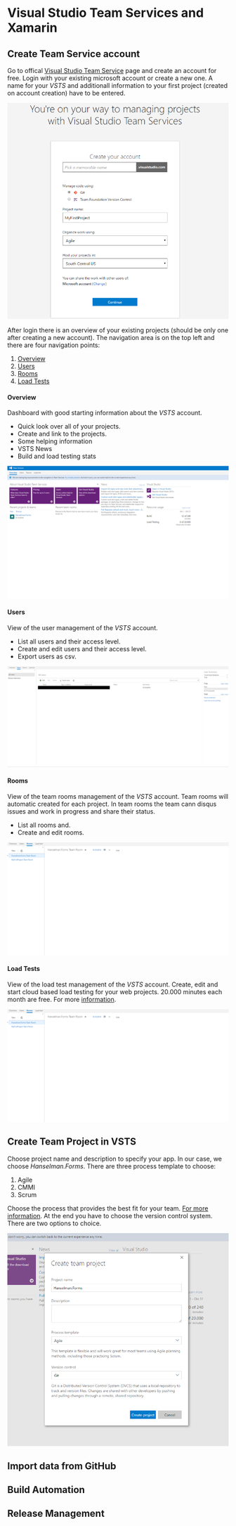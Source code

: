 # Visual Studio Team Services and Xamarin

## Create Team Service account

Go to offical [Visual Studio Team Service](https://www.visualstudio.com/de/team-services/) page and create an account for free. Login with your existing microsoft account or create a new one.
A name for your *VSTS* and additionall information to your first project (created on account creation) have to be entered.

![VSTS_Create_Account](images\exercise2\VSTS_Create_Account.png "Create VSTS account")

After login there is an overview of your existing projects (should be only one after creating a new account). The navigation area is on the top left and there are four navigation points:

1. [Overview](#overview)
2. [Users](#users)
3. [Rooms](#rooms)
4. [Load Tests](#load_tests)

#### Overview
Dashboard with good starting information about the *VSTS* account.
* Quick look over all of your projects.
* Create and link to the projects.
* Some helping information
* VSTS News
* Build and load testing stats

![VSTS_Overview](images\exercise2\VSTS_Start_Page.png "Overview")

#### Users
View of the user management of the *VSTS* account.
* List all users and their access level.
* Create and edit users and their access level.
* Export users as csv.

![VSTS_Users](images\exercise2\VSTS_Start_Users.png "Users")

#### Rooms
View of the team rooms management of the *VSTS* account. Team rooms will automatic created for each project. In team rooms the team cann disqus issues and work in progress and share their status.
* List all rooms and.
* Create and edit rooms.

![VSTS_Users](images\exercise2\VSTS_Start_Rooms.png "Users")

#### Load Tests
View of the load test management of the *VSTS* account. Create, edit and start cloud based load testing for your web projects. 20.000 minutes each month are free. For more [information](https://www.visualstudio.com/docs/test/performance-testing/getting-started/getting-started-with-performance-testing).

![VSTS_Users](images\exercise2\VSTS_Start_Rooms.png "Users")

## Create Team Project in VSTS

Choose project name and description to specify your app. In our case, we choose *Hanselman.Forms*. There are three process template to choose:

1. Agile
2. CMMI
3. Scrum

Choose the process that provides the best fit for your team. [For more information](https://www.visualstudio.com/it-it/docs/work/guidance/choose-process).
At the end you have to choose the version control system. There are two options to choice.

![Create Team Project in VSTS](images\exercise2\CreateTeamProject.png "Create team project in VSTS")

## Import data from GitHub

## Build Automation

## Release Management
